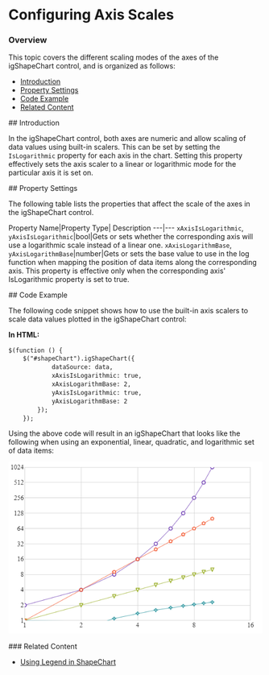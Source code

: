 ﻿<!--
|metadata|
{
    "fileName": "shapechart-configuring-axis-scales",
    "controlName": "igShapeChart",
    "tags": ["API", "ShapeChart", "AxisScales"]
}
|metadata|
-->

# Configuring Axis Scales

### Overview

This topic covers the different scaling modes of the axes of the igShapeChart control, and is organized as follows:

- [Introduction](#intro)
- [Property Settings](#propsettings)
- [Code Example](#codeexample)
- [Related Content](#related)

<a id="intro" />
## Introduction

In the igShapeChart control, both axes are numeric and allow scaling of data values using built-in scalers. This can be set by setting the `IsLogarithmic` property for each axis in the chart. Setting this property effectively sets the axis scaler to a linear or logarithmic mode for the particular axis it is set on.

<a id="propsettings" />
## Property Settings

The following table lists the properties that affect the scale of the axes in the igShapeChart control.

Property Name|Property Type| Description
---|---
`xAxisIsLogarithmic`, </br> `yAxisIsLogarithmic`|bool|Gets or sets whether the corresponding axis will use a logarithmic scale instead of a linear one.
`xAxisLogarithmBase`, </br> `yAxisLogarithmBase`|number|Gets or sets the base value to use in the log function when mapping the position of data items along the corresponding axis. This property is effective only when the corresponding axis' IsLogarithmic property is set to true.

<a id="codeexample" />
## Code Example

The following code snippet shows how to use the built-in axis scalers to scale data values plotted in the igShapeChart control:

**In HTML:**

```html
$(function () {
    $("#shapeChart").igShapeChart({                
            dataSource: data,
            xAxisIsLogarithmic: true,
            xAxisLogarithmBase: 2,
            yAxisIsLogarithmic: true,
            yAxisLogarithmBase: 2                                                           
        });
    });
```

Using the above code will result in an igShapeChart that looks like the following when using an exponential, linear, quadratic, and logarithmic set of data items:

![](images/shapechart-axis-scales.png)

<a id="related" />
### Related Content

- [Using Legend in ShapeChart](shapechart-using-legend-with-shapechart.html)